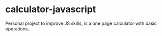 # calculator-javascript
Personal project to improve JS skills, is a one page calculator with basic operations..
